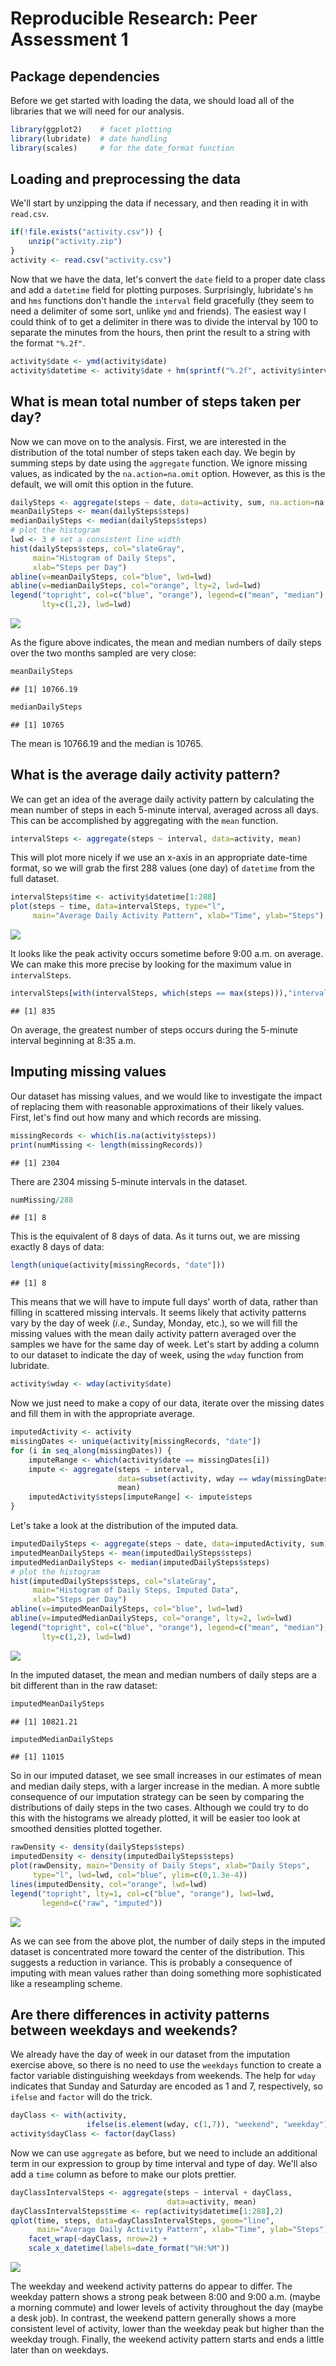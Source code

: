 # Reproducible Research: Peer Assessment 1

## Package dependencies

Before we get started with loading the data, we should load all of the libraries that we will need for our analysis.


```r
library(ggplot2)    # facet plotting
library(lubridate)  # date handling
library(scales)     # for the date_format function
```

## Loading and preprocessing the data

We'll start by unzipping the data if necessary, and then reading it in with `read.csv`.


```r
if(!file.exists("activity.csv")) { 
    unzip("activity.zip")
}
activity <- read.csv("activity.csv")
```

Now that we have the data, let's convert the `date` field to a proper date class and add a `datetime` field for plotting purposes. Surprisingly, lubridate's `hm` and `hms` functions don't handle the `interval` field gracefully (they seem to need a delimiter of some sort, unlike `ymd` and friends). The easiest way I could think of to get a delimiter in there was to divide the interval by 100 to separate the minutes from the hours, then print the result to a string with the format `"%.2f"`.


```r
activity$date <- ymd(activity$date)
activity$datetime <- activity$date + hm(sprintf("%.2f", activity$interval/100))
```

## What is mean total number of steps taken per day?

Now we can move on to the analysis. First, we are interested in the distribution of the total number of steps taken each day. We begin by summing steps by date using the `aggregate` function. We ignore missing values, as indicated by the `na.action=na.omit` option. However, as this is the default, we will omit this option in the future.


```r
dailySteps <- aggregate(steps ~ date, data=activity, sum, na.action=na.omit)
meanDailySteps <- mean(dailySteps$steps)
medianDailySteps <- median(dailySteps$steps)
# plot the histogram
lwd <- 3 # set a consistent line width
hist(dailySteps$steps, col="slateGray", 
     main="Histogram of Daily Steps", 
     xlab="Steps per Day")
abline(v=meanDailySteps, col="blue", lwd=lwd)
abline(v=medianDailySteps, col="orange", lty=2, lwd=lwd)
legend("topright", col=c("blue", "orange"), legend=c("mean", "median"),
       lty=c(1,2), lwd=lwd)
```

![](PA1_template_files/figure-html/unnamed-chunk-4-1.png) 

As the figure above indicates, the mean and median numbers of daily steps over the two months sampled are very close:


```r
meanDailySteps
```

```
## [1] 10766.19
```

```r
medianDailySteps
```

```
## [1] 10765
```

The mean is 10766.19 and the median is 10765.

## What is the average daily activity pattern?

We can get an idea of the average daily activity pattern by calculating the mean number of steps in each 5-minute interval, averaged across all days. This can be accomplished by aggregating with the `mean` function.


```r
intervalSteps <- aggregate(steps ~ interval, data=activity, mean)
```

This will plot more nicely if we use an x-axis in an appropriate date-time format, so we will grab the first 288 values (one day) of `datetime` from the full dataset.


```r
intervalSteps$time <- activity$datetime[1:288]
plot(steps ~ time, data=intervalSteps, type="l", 
     main="Average Daily Activity Pattern", xlab="Time", ylab="Steps")
```

![](PA1_template_files/figure-html/unnamed-chunk-7-1.png) 

It looks like the peak activity occurs sometime before 9:00 a.m. on average. We can make this more precise by looking for the maximum value in `intervalSteps`.


```r
intervalSteps[with(intervalSteps, which(steps == max(steps))),"interval"]
```

```
## [1] 835
```

On average, the greatest number of steps occurs during the 5-minute interval beginning at 8:35 a.m.

## Imputing missing values

Our dataset has missing values, and we would like to investigate the impact of replacing them with reasonable approximations of their likely values. First, let's find out how many and which records are missing.


```r
missingRecords <- which(is.na(activity$steps))
print(numMissing <- length(missingRecords))
```

```
## [1] 2304
```

There are 2304 missing 5-minute intervals in the dataset. 


```r
numMissing/288
```

```
## [1] 8
```

This is the equivalent of 8 days of data. As it turns out, we are missing exactly 8 days of data:


```r
length(unique(activity[missingRecords, "date"]))
```

```
## [1] 8
```

This means that we will have to impute full days' worth of data, rather than filling in scattered missing intervals. It seems likely that activity patterns vary by the day of week (*i.e.*, Sunday, Monday, etc.), so we will fill the missing values with the mean daily activity pattern averaged over the samples we have for the same day of week. Let's start by adding a column to our dataset to indicate the day of week, using the `wday` function from lubridate.


```r
activity$wday <- wday(activity$date)
```

Now we just need to make a copy of our data, iterate over the missing dates and fill them in with the appropriate average.


```r
imputedActivity <- activity
missingDates <- unique(activity[missingRecords, "date"])
for (i in seq_along(missingDates)) {
    imputeRange <- which(activity$date == missingDates[i])
    impute <- aggregate(steps ~ interval,
                        data=subset(activity, wday == wday(missingDates[i])), 
                        mean)
    imputedActivity$steps[imputeRange] <- impute$steps
}
```

Let's take a look at the distribution of the imputed data.


```r
imputedDailySteps <- aggregate(steps ~ date, data=imputedActivity, sum)
imputedMeanDailySteps <- mean(imputedDailySteps$steps)
imputedMedianDailySteps <- median(imputedDailySteps$steps)
# plot the histogram
hist(imputedDailySteps$steps, col="slateGray", 
     main="Histogram of Daily Steps, Imputed Data", 
     xlab="Steps per Day")
abline(v=imputedMeanDailySteps, col="blue", lwd=lwd)
abline(v=imputedMedianDailySteps, col="orange", lty=2, lwd=lwd)
legend("topright", col=c("blue", "orange"), legend=c("mean", "median"),
       lty=c(1,2), lwd=lwd)
```

![](PA1_template_files/figure-html/unnamed-chunk-14-1.png) 

In the imputed dataset, the mean and median numbers of daily steps are a bit different than in the raw dataset:


```r
imputedMeanDailySteps
```

```
## [1] 10821.21
```

```r
imputedMedianDailySteps
```

```
## [1] 11015
```

So in our imputed dataset, we see small increases in our estimates of mean and median daily steps, with a larger increase in the median. A more subtle consequence of our imputation strategy can be seen by comparing the distributions of daily steps in the two cases. Although we could try to do this with the histograms we already plotted, it will be easier too look at smoothed densities plotted together.


```r
rawDensity <- density(dailySteps$steps)
imputedDensity <- density(imputedDailySteps$steps)
plot(rawDensity, main="Density of Daily Steps", xlab="Daily Steps",
     type="l", lwd=lwd, col="blue", ylim=c(0,1.3e-4))
lines(imputedDensity, col="orange", lwd=lwd)
legend("topright", lty=1, col=c("blue", "orange"), lwd=lwd, 
       legend=c("raw", "imputed"))
```

![](PA1_template_files/figure-html/unnamed-chunk-16-1.png) 

As we can see from the above plot, the number of daily steps in the imputed dataset is concentrated more toward the center of the distribution. This suggests a reduction in variance. This is probably a consequence of imputing with mean values rather than doing something more sophisticated like a reseampling scheme.

## Are there differences in activity patterns between weekdays and weekends?

We already have the day of week in our dataset from the imputation exercise above, so there is no need to use the `weekdays` function to create a factor variable distinguishing weekdays from weekends. The help for `wday` indicates that Sunday and Saturday are encoded as 1 and 7, respectively, so `ifelse` and `factor` will do the trick.


```r
dayClass <- with(activity, 
                 ifelse(is.element(wday, c(1,7)), "weekend", "weekday"))
activity$dayClass <- factor(dayClass)
```

Now we can use `aggregate` as before, but we need to include an additional term in our expression to group by time interval and type of day. We'll also add a `time` column as before to make our plots prettier.


```r
dayClassIntervalSteps <- aggregate(steps ~ interval + dayClass, 
                                   data=activity, mean)
dayClassIntervalSteps$time <- rep(activity$datetime[1:288],2)
qplot(time, steps, data=dayClassIntervalSteps, geom="line", 
      main="Average Daily Activity Pattern", xlab="Time", ylab="Steps") + 
    facet_wrap(~dayClass, nrow=2) + 
    scale_x_datetime(labels=date_format("%H:%M"))
```

![](PA1_template_files/figure-html/unnamed-chunk-18-1.png) 

The weekday and weekend activity patterns do appear to differ. The weekday pattern shows a strong peak between 8:00 and 9:00 a.m. (maybe a morning commute) and lower levels of activity throughout the day (maybe a desk job). In contrast, the weekend pattern generally shows a more consistent level of activity, lower than the weekday peak but higher than the weekday trough. Finally, the weekend activity pattern starts and ends a little later than on weekdays.
